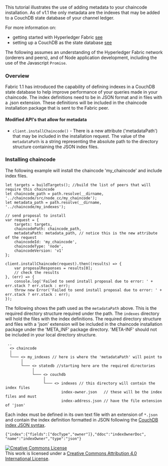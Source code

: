 
This tutorial illustrates the use of adding metadata to your chaincode installation.
As of v1.1 the only metadata are the indexes that may be added to a CouchDB state
database of your channel ledger.

For more information on:
* getting started with Hyperledger Fabric
[see](http://hyperledger-fabric.readthedocs.io/en/latest/build_network.html)
* setting up a CouchDB as the state database
[see](http://hyperledger-fabric.readthedocs.io/en/latest/couchdb_as_state_database.html?highlight=couchdb)

The following assumes an understanding of the Hyperledger Fabric network
(orderers and peers),
and of Node application development, including the use of the
Javascript `Promise`.

### Overview
Fabric 1.1 has introduced the capability of defining indexes in a CouchDB state
database to help improve performance of your queries made in your chaincode.
The index definitions need to be in JSON format and in files with a .json extension.
These definitions will be included in the chaincode installation package that
is sent to the Fabric peer.

#### Modified API's that allow for metadata
* `client.installChaincode()` - There is a new attribute ('metadataPath') that
may be included in the installation request. The value of the `metadataPath` is
a string representing the absolute path to the directory structure containing
the JSON index files.

### Installing chaincode
The following example will install the chaincode 'my_chaincode' and include
index files.
```
let targets = buildTargets(); //build the list of peers that will require this chaincode
let chaincode_path = path.resolve(__dirname, '../chaincode/src/node_cc/my_chaincode');
let metadata_path = path.resolve(__dirname, '../chaincode/my_indexes');

// send proposal to install
var request = {
	targets: targets,
	chaincodePath: chaincode_path,
	metadataPath: metadata_path, // notice this is the new attribute of the request
	chaincodeId: 'my_chaincode',
	chaincodeType: 'node',
	chaincodeVersion: 'v1'
};

client.installChaincode(request).then((results) => {
	var proposalResponses = results[0];
	// check the results
}, (err) => {
	console.log('Failed to send install proposal due to error: ' + err.stack ? err.stack : err);
	throw new Error('Failed to send install proposal due to error: ' + err.stack ? err.stack : err);
});
```
The following shows the path used as the `metadataPath` above. This is the
required directory structure required under the path.
The `indexes` directory will hold the files with the index definitions.
The required directory structure and files with a 'json' extension will be
included in the chaincode installation package under the 'META_INF' package
directory. 'META-INF' should not be included in your local directory structure.

```
 ..
  <> chaincode
  │
  └─── <> my_indexes // here is where the 'metadataPath' will point to
       │
       └─── <> statedb //starting here are the required directories
            │
            └─── <> couchdb
                 │
                 └─── <> indexes // this directory will contain the index files
                         index-owner.json   // these will be the index files and must
                         index-address.json // have the file extension of 'json'
```
Each index must be defined in its own text file with an extension of `*.json`
and contain the index definition formatted in JSON following the
[CouchDB index JSON syntax](http://docs.couchdb.org/en/2.1.1/api/database/find.html#db-index).
```
{"index":{"fields":["docType","owner"]},"ddoc":"indexOwnerDoc", "name":"indexOwner","type":"json"}
```
<a rel="license" href="http://creativecommons.org/licenses/by/4.0/"><img alt="Creative Commons License" style="border-width:0" src="https://i.creativecommons.org/l/by/4.0/88x31.png" /></a><br />This work is licensed under a <a rel="license" href="http://creativecommons.org/licenses/by/4.0/">Creative Commons Attribution 4.0 International License</a>.
